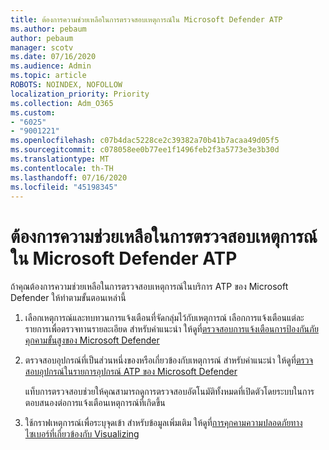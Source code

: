 ```yaml
---
title: ต้องการความช่วยเหลือในการตรวจสอบเหตุการณ์ใน Microsoft Defender ATP
ms.author: pebaum
author: pebaum
manager: scotv
ms.date: 07/16/2020
ms.audience: Admin
ms.topic: article
ROBOTS: NOINDEX, NOFOLLOW
localization_priority: Priority
ms.collection: Adm_O365
ms.custom:
- "6025"
- "9001221"
ms.openlocfilehash: c07b4dac5228ce2c39382a70b41b7acaa49d05f5
ms.sourcegitcommit: c078058ee0b77ee1f1496feb2f3a5773e3e3b30d
ms.translationtype: MT
ms.contentlocale: th-TH
ms.lasthandoff: 07/16/2020
ms.locfileid: "45198345"
---
```

# <a name="need-help-investigating-incidents-in-microsoft-defender-atp"></a>ต้องการความช่วยเหลือในการตรวจสอบเหตุการณ์ใน Microsoft Defender ATP

ถ้าคุณต้องการความช่วยเหลือในการตรวจสอบเหตุการณ์ในบริการ ATP ของ Microsoft Defender ให้ทําตามขั้นตอนเหล่านี้

1. เลือกเหตุการณ์และทบทวนการแจ้งเตือนที่จัดกลุ่มไว้กับเหตุการณ์ เลือกการแจ้งเตือนแต่ละรายการเพื่อตรวจทานรายละเอียด สําหรับคําแนะนํา ให้ดูที่[ตรวจสอบการแจ้งเตือนการป้องกันภัยคุกคามขั้นสูงของ Microsoft Defender](https://docs.microsoft.com/windows/security/threat-protection/microsoft-defender-atp/investigate-alerts)
2. ตรวจสอบอุปกรณ์ที่เป็นส่วนหนึ่งของหรือเกี่ยวข้องกับเหตุการณ์ สําหรับคําแนะนํา ให้ดูที่[ตรวจสอบอุปกรณ์ในรายการอุปกรณ์ ATP ของ Microsoft Defender](https://docs.microsoft.com/windows/security/threat-protection/microsoft-defender-atp/investigate-machines)<br/>
 
    แท็บการตรวจสอบช่วยให้คุณสามารถดูการตรวจสอบอัตโนมัติทั้งหมดที่เปิดตัวโดยระบบในการตอบสนองต่อการแจ้งเตือนเหตุการณ์ที่เกิดขึ้น
3. ใช้กราฟเหตุการณ์เพื่อระบุจุดเข้า สําหรับข้อมูลเพิ่มเติม ให้ดูที่[การคุกคามความปลอดภัยทางไซเบอร์ที่เกี่ยวข้องกับ Visualizing](https://docs.microsoft.com/windows/security/threat-protection/microsoft-defender-atp/investigate-incidents#visualizing-associated-cybersecurity-threats)  